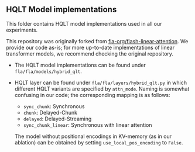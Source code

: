## HQLT Model implementations

This folder contains HQLT model implementations used in all our experiments.

This repository was originally forked from [fla-org/flash-linear-attention](https://github.com/fla-org/flash-linear-attention). We provide our code as-is; for more up-to-date implementations of linear transformer models, we recommend checking the original repository.

* The HQLT model implementations can be found under `fla/fla/models/hybrid_qlt`.
* HQLT layer can be found under `fla/fla/layers/hybrid_qlt.py` in which different HQLT variants are specified by `attn_mode`. Naming is somewhat confusing in our code; the corresponding mapping is as follows:

  * `sync_chunk`: Synchronous
  * `chunk`: Delayed-Chunk
  * `delayed`: Delayed-Streaming
  * `sync_chunk_linear`: Synchronous with linear attention
 
  The model without positional encodings in KV-memory (as in our ablation) can be obtained by setting `use_local_pos_encoding` to `False`.
